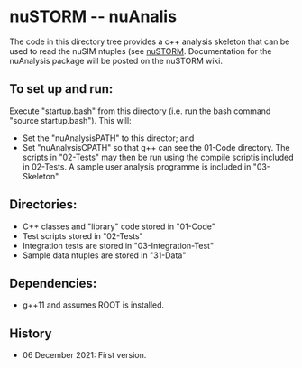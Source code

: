# nuSTORM -- nuAnalis

The code in this directory tree provides a c++ analysis skeleton that can be used to read the nuSIM ntuples (see [nuSTORM](https://www.nustorm.org/trac/).  Documentation for the nuAnalysis package will be posted on the nuSTORM wiki.

## To set up and run:
Execute "startup.bash" from this directory (i.e. run the bash command "source startup.bash").  This will:
  * Set the "nuAnalysisPATH" to this director; and
  * Set "nuAnalysisCPATH" so that g++ can see the 01-Code directory.  The scripts in "02-Tests" may then be run using the compile scriptis included in 02-Tests.  A sample user analysis programme is included in "03-Skeleton"

## Directories:
 * C++ classes and "library" code stored in "01-Code"
 * Test scripts stored in "02-Tests"
 * Integration tests are stored in "03-Integration-Test"
 * Sample data ntuples are stored in "31-Data"

## Dependencies:
 * g++11 and assumes ROOT is installed.

## History
 * 06 December 2021:  First version.
